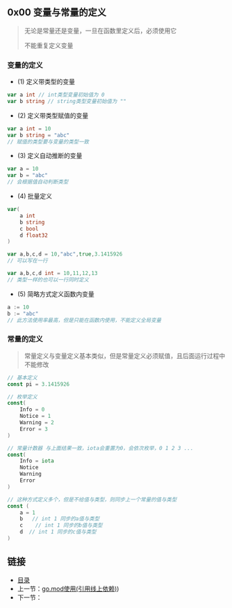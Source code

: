 ## 0x00 变量与常量的定义

> 无论是常量还是变量，一旦在函数里定义后，必须使用它
> 
> 不能重复定义变量

### 变量的定义

- (1) 定义带类型的变量

```go
var a int // int类型变量初始值为 0
var b string // string类型变量初始值为 ""
```

- (2) 定义带类型赋值的变量

```go
var a int = 10
var b string = "abc"
// 赋值的类型要与变量的类型一致
```

- (3) 定义自动推断的变量

```go
var a = 10
var b = "abc"
// 会根据值自动判断类型
```

- (4) 批量定义

```go
var(
	a int 
	b string
	c bool
	d float32
)

var a,b,c,d = 10,"abc",true,3.1415926
// 可以写在一行

var a,b,c,d int = 10,11,12,13
// 类型一样的也可以一行同时定义

```

- (5) 简略方式定义函数内变量

```go
a := 10
b := "abc"
// 此方法使用率最高，但是只能在函数内使用，不能定义全局变量
```


### 常量的定义

> 常量定义与变量定义基本类似，但是常量定义必须赋值，且后面运行过程中不能修改

```go
// 基本定义
const pi = 3.1415926

// 枚举定义
const(
	Info = 0
	Notice = 1
	Warning = 2
	Error = 3
)

// 常量计数器 与上面结果一致，iota会重置为0，会依次枚举，0 1 2 3 ...
const(
    Info = iota
    Notice 
    Warning 
    Error 
)

// 这种方式定义多个，但是不给值与类型，则同步上一个常量的值与类型
const (
	a = 1
	b   // int 1 同步的a值与类型
	c    // int 1 同步的b值与类型
	d  // int 1 同步的c值与类型
) 

```

## 链接

- [目录](../../../README.md)
- 上一节：[go.mod使用(引用线上依赖)](../../day001/0x04%20go.mod使用(引用线上依赖)))
- 下一节：
